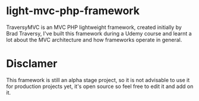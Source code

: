 # light-mvc-php-framework
TraversyMVC is an MVC PHP lightweight  framework, created initially by Brad Traversy, I've built this framework during a Udemy course and learnt a lot about the MVC architecture and how frameworks operate in general.


# Disclamer
This framework is still an alpha stage project, so it is not advisable to use it for production projects yet, it's open source so feel free to edit it and add on it.

